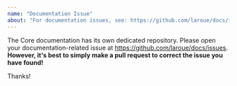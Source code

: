 ```yaml
---
name: "Documentation Issue"
about: "For documentation issues, see: https://github.com/laroue/docs/issues"
---
```


The Core documentation has its own dedicated repository. Please open your documentation-related issue at https://github.com/laroue/docs/issues. **However, it's best to simply make a pull request to correct the issue you have found!**

Thanks!
